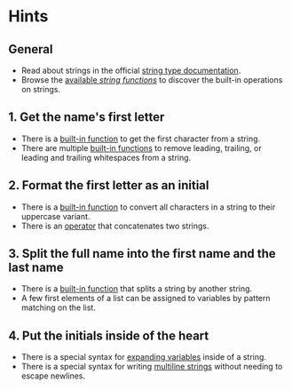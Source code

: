 # Hints

## General

- Read about strings in the official [string type documentation][string-type-documentation].
- Browse the [available _string functions_][string-functions] to discover the built-in operations on strings.

## 1. Get the name's first letter

- There is a [built-in function][string-substr] to get the first character from a string.
- There are multiple [built-in functions][string-trim] to remove leading, trailing, or leading and trailing whitespaces from a string.

## 2. Format the first letter as an initial

- There is a [built-in function][string-upcase] to convert all characters in a string to their uppercase variant.
- There is an [operator][concat-operator] that concatenates two strings.

## 3. Split the full name into the first name and the last name

- There is a [built-in function][string-explode] that splits a string by another string.
- A few first elements of a list can be assigned to variables by pattern matching on the list.

## 4. Put the initials inside of the heart

- There is a special syntax for [expanding variables][string-variables] inside of a string.
- There is a special syntax for writing [multiline strings][heredoc-syntax] without needing to escape newlines.

[string-type-documentation]: https://www.php.net/manual/en/language.types.string.php
[string-functions]: https://www.php.net/manual/en/ref.strings.php 
[string-substr]: https://www.php.net/manual/en/function.substr.php 
[string-trim]: https://www.php.net/manual/en/function.trim.php 
[string-upcase]: https://www.php.net/manual/en/function.strtoupper.php
[string-explode]: https://www.php.net/manual/en/function.explode.php
[string-variables]: https://www.php.net/manual/en/language.types.string.php#language.types.string.parsing 
[concat-operator]: https://www.php.net/manual/en/language.operators.string.php
[heredoc-syntax]: https://www.php.net/manual/en/language.types.string.php#language.types.string.syntax.heredoc
